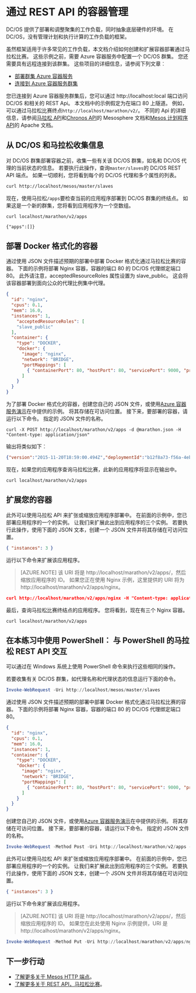 <properties
   pageTitle="通过 REST API 的 azure 容器服务容器管理 |Microsoft Azure"
   description="使用 REST API，马拉松到 Azure 容器服务 Mesos 群集部署的容器。"
   services="container-service"
   documentationCenter=""
   authors="neilpeterson"
   manager="timlt"
   editor=""
   tags="acs, azure-container-service"
   keywords="Docker，容器，微服务 Mesos，Azure"/>

<tags
   ms.service="container-service"
   ms.devlang="na"
   ms.topic="get-started-article"
   ms.tgt_pltfrm="na"
   ms.workload="na"
   ms.date="09/13/2016"
   ms.author="timlt"/>

# <a name="container-management-through-the-rest-api"></a>通过 REST API 的容器管理

DC/OS 提供了部署和调整聚集的工作负载，同时抽象底层硬件的环境。 在 DC/OS，没有管理计划和执行计算的工作负载的框架。

虽然框架适用于许多常见的工作负载，本文档介绍如何创建和扩展容器部署通过马拉松比赛。 这些示例之前，需要 Azure 容器服务中配置一个 DC/OS 群集。 您还需要具有远程连接到该群集。 这些项目的详细信息，请参阅下列文章︰

- [部署群集 Azure 容器服务](container-service-deployment.md)
- [连接到 Azure 容器服务群集](container-service-connect.md)

您已连接到 Azure 容器服务群集后，您可以通过 http://localhost:local 端口访问 DC/OS 和相关的 REST Api。 本文档中的示例假定为在端口 80 上隧道。 例如，可以通过马拉松比赛终点`http://localhost/marathon/v2/`。 不同的 Api 的详细信息，请参阅[马拉松 API](https://mesosphere.github.io/marathon/docs/rest-api.html)和[Chronos API](https://mesos.github.io/chronos/docs/api.html)的 Mesosphere 文档和[Mesos 计划程序 API](http://mesos.apache.org/documentation/latest/scheduler-http-api/)的 Apache 文档。

## <a name="gather-information-from-dcos-and-marathon"></a>从 DC/OS 和马拉松收集信息

对 DC/OS 群集部署容器之前，收集一些有关该 DC/OS 群集，如名和 DC/OS 代理的当前状态的信息。 若要执行此操作，查询`master/slaves`的 DC/OS REST API 端点。 如果一切顺利，您将看到每个的 DC/OS 代理和多个属性的列表。

```bash
curl http://localhost/mesos/master/slaves
```

现在，使用马拉松`/apps`要检查当前的应用程序部署到 DC/OS 群集的终结点。 如果这是一个新的群集，您将看到应用程序为一个空数组。

```
curl localhost/marathon/v2/apps

{"apps":[]}
```

## <a name="deploy-a-docker-formatted-container"></a>部署 Docker 格式化的容器

通过使用 JSON 文件描述预期的部署中部署 Docker 格式化通过马拉松比赛的容器。 下面的示例将部署 Nginx 容器，容器的端口 80 的 DC/OS 代理绑定端口 80。 此外请注意，acceptedResourceRoles 属性设置为 slave_public。 这会将该容器部署到面向公众的代理比例集中代理。

```json
{
  "id": "nginx",
  "cpus": 0.1,
  "mem": 16.0,
  "instances": 1,
    "acceptedResourceRoles": [
    "slave_public"
  ],
  "container": {
    "type": "DOCKER",
    "docker": {
      "image": "nginx",
      "network": "BRIDGE",
      "portMappings": [
        { "containerPort": 80, "hostPort": 80, "servicePort": 9000, "protocol": "tcp" }
      ]
    }
  }
}
```

为了部署 Docker 格式化的容器，创建您自己的 JSON 文件，或使用[Azure 容器服务演示](https://raw.githubusercontent.com/rgardler/AzureDevTestDeploy/master/marathon/marathon.json)在中提供的示例。 将其存储在可访问位置。 接下来，要部署的容器，请运行以下命令。 指定的 JSON 文件的名称。

```
curl -X POST http://localhost/marathon/v2/apps -d @marathon.json -H "Content-type: application/json"
```

输出将类似如下︰

```json
{"version":"2015-11-20T18:59:00.494Z","deploymentId":"b12f8a73-f56a-4eb1-9375-4ac026d6cdec"}
```

现在，如果您的应用程序查询马拉松比赛，此新的应用程序将显示在输出中。

```
curl localhost/marathon/v2/apps
```

## <a name="scale-your-containers"></a>扩展您的容器

此外可以使用马拉松 API 来扩张或缩放应用程序部署中。 在前面的示例中，您已部署应用程序的一个的实例。 让我们来扩展此出到应用程序的三个实例。 若要执行此操作，使用下面的 JSON 文本，创建一个 JSON 文件并将其存储在可访问位置。

```json
{ "instances": 3 }
```

运行以下命令来扩展该应用程序。

>[AZURE.NOTE] 该 URI 将是 http://localhost/marathon/v2/apps/，然后缩放应用程序的 ID。 如果您正在使用 Nginx 示例，这里提供的 URI 将为 http://localhost/marathon/v2/apps/nginx。

```json
curl http://localhost/marathon/v2/apps/nginx -H "Content-type: application/json" -X PUT -d @scale.json
```

最后，查询马拉松比赛终结点的应用程序。 您将看到，现在有三个 Nginx 容器。

```
curl localhost/marathon/v2/apps
```

## <a name="use-powershell-for-this-exercise-marathon-rest-api-interaction-with-powershell"></a>在本练习中使用 PowerShell︰ 与 PowerShell 的马拉松 REST API 交互

可以通过在 Windows 系统上使用 PowerShell 命令来执行这些相同的操作。

若要收集有关 DC/OS 群集，如代理名称和代理状态的信息运行下面的命令。

```powershell
Invoke-WebRequest -Uri http://localhost/mesos/master/slaves
```

通过使用 JSON 文件描述预期的部署中部署 Docker 格式化通过马拉松比赛的容器。 下面的示例将部署 Nginx 容器，容器的端口 80 的 DC/OS 代理绑定端口 80。

```json
{
  "id": "nginx",
  "cpus": 0.1,
  "mem": 16.0,
  "instances": 1,
  "container": {
    "type": "DOCKER",
    "docker": {
      "image": "nginx",
      "network": "BRIDGE",
      "portMappings": [
        { "containerPort": 80, "hostPort": 80, "servicePort": 9000, "protocol": "tcp" }
      ]
    }
  }
}
```

创建您自己的 JSON 文件，或使用[Azure 容器服务演示](https://raw.githubusercontent.com/rgardler/AzureDevTestDeploy/master/marathon/marathon.json)在中提供的示例。 将其存储在可访问位置。 接下来，要部署的容器，请运行以下命令。 指定的 JSON 文件的名称。

```powershell
Invoke-WebRequest -Method Post -Uri http://localhost/marathon/v2/apps -ContentType application/json -InFile 'c:\marathon.json'
```

此外可以使用马拉松 API 来扩张或缩放应用程序部署中。 在前面的示例中，您已部署应用程序的一个的实例。 让我们来扩展此出到应用程序的三个实例。 若要执行此操作，使用下面的 JSON 文本，创建一个 JSON 文件并将其存储在可访问位置。

```json
{ "instances": 3 }
```

运行以下命令来扩展该应用程序。

> [AZURE.NOTE] 该 URI 将是 http://localhost/marathon/v2/apps/，然后缩放应用程序的 ID。 如果您在此处使用 Nginx 示例提供，URI 是 http://localhost/marathon/v2/apps/nginx。

```powershell
Invoke-WebRequest -Method Put -Uri http://localhost/marathon/v2/apps/nginx -ContentType application/json -InFile 'c:\scale.json'
```

## <a name="next-steps"></a>下一步行动

- [了解更多关于 Mesos HTTP 端点]( http://mesos.apache.org/documentation/latest/endpoints/)。
- [了解更多关于 REST API，马拉松比赛]( https://mesosphere.github.io/marathon/docs/rest-api.html)。
